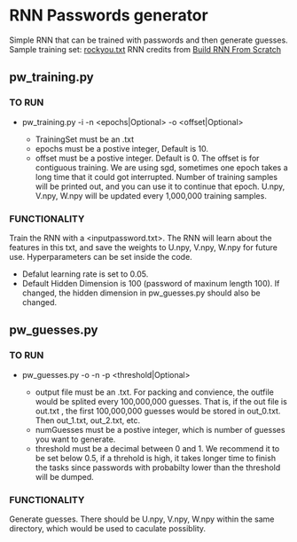 # RNN Passwords generator 
Simple RNN that can be trained with passwords and then generate guesses. 
Sample training set: [rockyou.txt](https://www.kaggle.com/wjburns/common-password-list-rockyoutxt)
RNN credits from [Build RNN From Scratch](https://songhuiming.github.io/pages/2017/08/20/build-recurrent-neural-network-from-scratch/)
## pw_training.py
### TO RUN
  - pw_training.py -i <TrainingSet> -n <epochs|Optional> -o <offset|Optional>
    - TrainingSet must be an .txt
    - epochs must be a postive integer, Default is 10.
    - offset must be a postive integer. Default is 0. 
      The offset is for contiguous training. We are using sgd, sometimes one epoch takes a long time that 
      it could got interrupted. Number of training samples will be printed out, and you can use it to continue that epoch.
      U.npy, V.npy, W.npy will be updated every 1,000,000 training samples.
### FUNCTIONALITY 
Train the RNN with a <inputpassword.txt>. The RNN will learn about the features in this txt, and save the weights to U.npy, V.npy, W.npy
for future use. 
Hyperparameters can be set inside the code. 
  - Defalut learning rate is set to 0.05. 
  - Default Hidden Dimension is 100 (password of maxinum length 100). If changed, the hidden dimension in pw_guesses.py should also be changed.


## pw_guesses.py
### TO RUN
  - pw_guesses.py -o <outputfile> -n <numGuesses> -p <threshold|Optional>
    - output file must be an .txt. For packing and convience, the outfile would be splited every 100,000,000 guesses.
      That is, if the out file is  out.txt  ,  the first 100,000,000 guesses would be stored in out_0.txt. Then out_1.txt, out_2.txt, etc.
    - numGuesses must be a postive integer, which is number of guesses you want to generate.
    - threshold must be a decimal between 0 and 1. We recommend it to be set below 0.5, if a threhold is high, it takes longer time to finish the tasks
      since passwords with probabilty lower than the threshold will be dumped.
### FUNCTIONALITY 
Generate guesses. There should be U.npy, V.npy, W.npy within the same directory, which would be used to caculate possiblity. 
